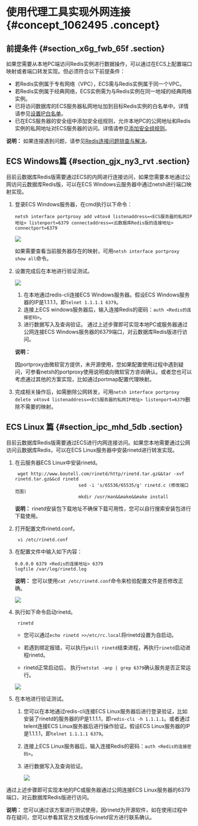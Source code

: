 # 使用代理工具实现外网连接 {#concept_1062495 .concept}

## 前提条件 {#section_x6g_fwb_65f .section}

如果您需要从本地PC端访问Redis实例进行数据操作，可以通过在ECS上配置端口映射或者端口转发实现。但必须符合以下前提条件：

-   若Redis实例属于专有网络（VPC），ECS需与Redis实例属于同一个VPC。
-   若Redis实例属于经典网络，ECS实例需为与Redis实例在同一地域的经典网络实例。
-   已将访问数据库的ECS服务器私网地址加到目标Redis实例的白名单中。详情请参见[设置IP白名单](../../../../cn.zh-CN/用户指南/实例管理/设置IP白名单.md#)。
-   已在ECS服务器的安全组中添加安全组规则，允许本地PC的公网地址和Redis实例的私网地址对ECS服务器的访问。详情请参见[添加安全组规则](../../../../cn.zh-CN/安全/安全组/添加安全组规则.md#)。

**说明：** 如果连接遇到问题，请参见[Redis连接问题排查与解决](cn.zh-CN/常见问题/Redis连接问题排查与解决.md#)。

## ECS Windows篇 {#section_gjx_ny3_rvt .section}

目前云数据库Redis版需要通过ECS的内网进行连接访问，如果您需要本地通过公网访问云数据库Redis版，可以在ECS Windows云服务器中通过netsh进行端口映射实现。

1.  登录ECS Windows服务器，在cmd执行以下命令：

    ``` {#codeblock_sxm_fs8_i2h}
    netsh interface portproxy add v4tov4 listenaddress=<ECS服务器的私网IP地址> listenport=6379 connectaddress=<云数据库Redis版的连接地址> connectport=6379
    ```

    ![](http://static-aliyun-doc.oss-cn-hangzhou.aliyuncs.com/assets/img/3130/15626541441157_zh-CN.png)

    如果需要查看当前服务器存在的映射，可用`netsh interface portproxy show all`命令。

2.  设置完成后在本地进行验证测试。

    ![](http://static-aliyun-doc.oss-cn-hangzhou.aliyuncs.com/assets/img/3130/15626541451161_zh-CN.png)

    1.  在本地通过redis-cli连接ECS Windows服务器。假设ECS Windows服务器的IP是1.1.1.1，即`telnet 1.1.1.1 6379`。
    2.  连接上ECS windows服务器后，输入连接Redis的密码：`auth <Redis的连接密码>`。
    3.  进行数据写入及查询验证。
    通过上述步骤即可实现本地PC或服务器通过公网连接ECS Windows服务器的6379端口，对云数据库Redis版进行访问。

    **说明：** 

    因portproxy由微软官方提供，未开源使用，您如果配置使用过程中遇到疑问，可参看netsh的portproxy使用说明或向微软官方咨询确认。或者您也可以考虑通过其他的方案实现，比如通过portmap配置代理映射。

3.  完成相关操作后，如需删除公网转发，可用`netsh interface portproxy delete v4tov4 listenaddress=<ECS服务器的私网IP地址> listenport=6379`删除不需要的映射。

## ECS Linux 篇 {#section_ipc_mhd_5db .section}

目前云数据库Redis版需要通过ECS进行内网连接访问。如果您本地需要通过公网访问云数据库Redis，可以在ECS Linux服务器中安装rinetd进行转发实现。

1.  在云服务器ECS Linux中安装rinetd。

    ``` {#codeblock_1in_wp9_vyn}
     wget http://www.boutell.com/rinetd/http/rinetd.tar.gz&&tar -xvf rinetd.tar.gz&&cd rinetd
                            sed -i 's/65536/65535/g' rinetd.c (修改端口范围)
                            mkdir /usr/man&&make&&make install
    ```

    **说明：** rinetd安装包下载地址不确保下载可用性，您可以自行搜索安装包进行下载使用。

2.  打开配置文件rinetd.conf。

    ``` {#codeblock_mq6_v1p_wgf}
     vi /etc/rinetd.conf
    ```

3.  在配置文件中输入如下内容：

    ``` {#codeblock_w8l_4y6_xl5}
    0.0.0.0 6379 <Redis的连接地址> 6379
    logfile /var/log/rinetd.log
    ```

    **说明：** 您可以使用`cat /etc/rinetd.conf`命令来检验配置文件是否修改正确。

    ![](http://static-aliyun-doc.oss-cn-hangzhou.aliyuncs.com/assets/img/3130/15626541451164_zh-CN.png)

4.  执行如下命令启动rinetd。

    ``` {#codeblock_oll_sdr_xij}
     rinetd
    ```

    -   您可以通过`echo rinetd >>/etc/rc.local`将rinetd设置为自启动。

    -   若遇到绑定报错，可以执行`pkill rinetd`结束进程，再执行`rinetd`启动进程rinetd。

    -   rinetd正常启动后， 执行`netstat -anp | grep 6379`确认服务是否正常运行。

    ![](http://static-aliyun-doc.oss-cn-hangzhou.aliyuncs.com/assets/img/3130/15626541451165_zh-CN.png)

5.  在本地进行验证测试。
    1.  您可以在本地通过redis-cli连接ECS Linux服务器后进行登录验证，比如安装了rinetd的服务器的IP是1.1.1.1，即`redis-cli -h 1.1.1.1`。或者通过telent连接ECS Linux服务器后进行操作验证。假设ECS Linux服务器的IP是1.1.1.1，即`telnet 1.1.1.1 6379`。
    2.  连接上ECS Linux服务器后，输入连接Redis的密码：`auth <Redis的连接密码>`。
    3.  进行数据写入及查询验证。

        ![](http://static-aliyun-doc.oss-cn-hangzhou.aliyuncs.com/assets/img/3130/15626541451166_zh-CN.png)


通过上述步骤即可实现本地的PC或服务器通过公网连接ECS Linux服务器的6379端口，对云数据库Redis版进行访问。

**说明：** 您可以通过该方案进行测试使用，因rinetd为开源软件，如在使用过程中存在疑问，您可以参看其官方文档或与rinetd官方进行联系确认。

